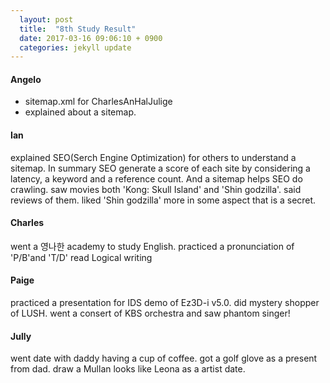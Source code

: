 ```yaml
---
  layout: post
  title:  "8th Study Result"
  date: 2017-03-16 09:06:10 + 0900
  categories: jekyll update
---
```

  
#### Angelo
  
- sitemap.xml for CharlesAnHalJulige
- explained about a sitemap.


#### Ian 
  explained SEO(Serch Engine Optimization) for others to understand a sitemap.
  In summary SEO generate a score of each site by considering a latency, a keyword and a reference count. And a sitemap helps SEO do crawling.
  saw movies both 'Kong: Skull Island' and 'Shin godzilla'.
  said reviews of them. liked 'Shin godzilla' more in some aspect that is a secret.


#### Charles 
   went a 영나한 academy to study English.
   practiced a pronunciation of 'P/B'and 'T/D'
   read Logical writing


#### Paige 
  practiced a presentation for IDS demo of Ez3D-i v5.0.
  did mystery shopper of LUSH.
  went a consert of KBS orchestra and saw phantom singer!


#### Jully
  went date with daddy having a cup of coffee.
  got a golf glove as a present from dad.
  draw a Mullan looks like Leona as a artist date.
